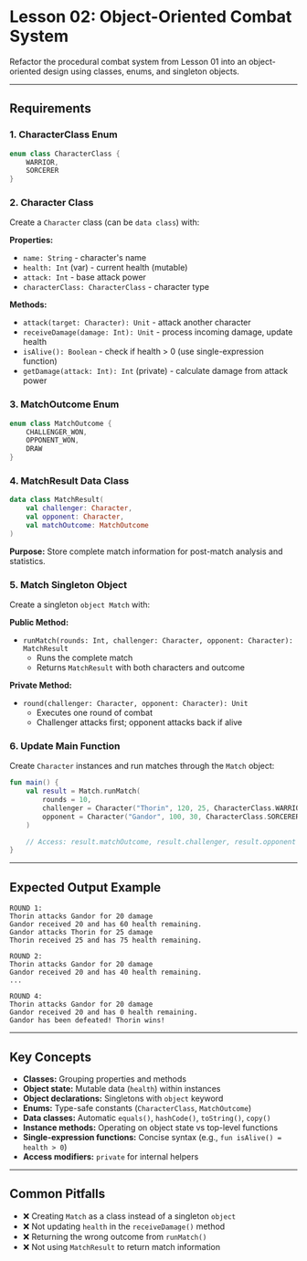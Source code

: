 # Lesson 02: Object-Oriented Combat System

Refactor the procedural combat system from Lesson 01 into an object-oriented design using classes, enums, and singleton objects.

---

## Requirements

### 1. CharacterClass Enum

```kotlin
enum class CharacterClass {
    WARRIOR,
    SORCERER
}
```

### 2. Character Class

Create a `Character` class (can be `data class`) with:

**Properties:**
- `name: String` - character's name
- `health: Int` (var) - current health (mutable)
- `attack: Int` - base attack power
- `characterClass: CharacterClass` - character type

**Methods:**
- `attack(target: Character): Unit` - attack another character
- `receiveDamage(damage: Int): Unit` - process incoming damage, update health
- `isAlive(): Boolean` - check if health > 0 (use single-expression function)
- `getDamage(attack: Int): Int` (private) - calculate damage from attack power

### 3. MatchOutcome Enum

```kotlin
enum class MatchOutcome {
    CHALLENGER_WON,
    OPPONENT_WON,
    DRAW
}
```

### 4. MatchResult Data Class

```kotlin
data class MatchResult(
    val challenger: Character,
    val opponent: Character,
    val matchOutcome: MatchOutcome
)
```

**Purpose:** Store complete match information for post-match analysis and statistics.

### 5. Match Singleton Object

Create a singleton `object Match` with:

**Public Method:**
- `runMatch(rounds: Int, challenger: Character, opponent: Character): MatchResult`
  - Runs the complete match
  - Returns `MatchResult` with both characters and outcome

**Private Method:**
- `round(challenger: Character, opponent: Character): Unit`
  - Executes one round of combat
  - Challenger attacks first; opponent attacks back if alive

### 6. Update Main Function

Create `Character` instances and run matches through the `Match` object:

```kotlin
fun main() {
    val result = Match.runMatch(
        rounds = 10,
        challenger = Character("Thorin", 120, 25, CharacterClass.WARRIOR),
        opponent = Character("Gandor", 100, 30, CharacterClass.SORCERER)
    )

    // Access: result.matchOutcome, result.challenger, result.opponent
}
```

---

## Expected Output Example

```
ROUND 1:
Thorin attacks Gandor for 20 damage
Gandor received 20 and has 60 health remaining.
Gandor attacks Thorin for 25 damage
Thorin received 25 and has 75 health remaining.

ROUND 2:
Thorin attacks Gandor for 20 damage
Gandor received 20 and has 40 health remaining.
...

ROUND 4:
Thorin attacks Gandor for 20 damage
Gandor received 20 and has 0 health remaining.
Gandor has been defeated! Thorin wins!
```

---

## Key Concepts

- **Classes:** Grouping properties and methods
- **Object state:** Mutable data (`health`) within instances
- **Object declarations:** Singletons with `object` keyword
- **Enums:** Type-safe constants (`CharacterClass`, `MatchOutcome`)
- **Data classes:** Automatic `equals()`, `hashCode()`, `toString()`, `copy()`
- **Instance methods:** Operating on object state vs top-level functions
- **Single-expression functions:** Concise syntax (e.g., `fun isAlive() = health > 0`)
- **Access modifiers:** `private` for internal helpers

---

## Common Pitfalls

- ❌ Creating `Match` as a class instead of a singleton `object`
- ❌ Not updating `health` in the `receiveDamage()` method
- ❌ Returning the wrong outcome from `runMatch()`
- ❌ Not using `MatchResult` to return match information
